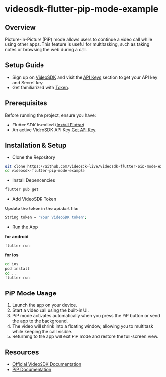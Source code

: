 # videosdk-flutter-pip-mode-example

## Overview

Picture-in-Picture (PiP) mode allows users to continue a video call while using other apps. This feature is useful for multitasking, such as taking notes or browsing the web during a call.

## Setup Guide

- Sign up on [VideoSDK](https://www.videosdk.live/) and visit the [API Keys](https://app.videosdk.live/api-keys) section to get your API key and Secret key.
- Get familiarized with [Token](https://docs.videosdk.live/flutter/guide/video-and-audio-calling-api-sdk/authentication-and-tokens).

## Prerequisites

Before running the project, ensure you have:

- Flutter SDK installed ([Install Flutter](https://docs.flutter.dev/get-started/install)).
- An active VideoSDK API Key [Get API Key](https://app.videosdk.live/api-keys).

## Installation & Setup

- Clone the Repository

```sh
git clone https://github.com/videosdk-live/videosdk-flutter-pip-mode-example.git
cd videosdk-flutter-pip-mode-example
```

- Install Dependencies

```sh
flutter pub get
```

- Add VideoSDK Token

Update the token in the api.dart file:

```sh
String token = "Your VideoSDK token";
```

- Run the App

**for android**

```sh
flutter run
```

**for ios**

```sh
cd ios
pod install
cd ..
flutter run
```

## PiP Mode Usage

1. Launch the app on your device.
2. Start a video call using the built-in UI.
3. PiP mode activates automatically when you press the PiP button or send the app to the background.
4. The video will shrink into a floating window, allowing you to multitask while keeping the call visible.
5. Returning to the app will exit PiP mode and restore the full-screen view.

## Resources
- [Official VideoSDK Documentation](https://docs.videosdk.live/flutter/guide/video-and-audio-calling-api-sdk/concept-and-architecture)
- [PiP Documentation](https://docs.videosdk.live/flutter/guide/video-and-audio-calling-api-sdk/render-media/picture-in-picture-mode)